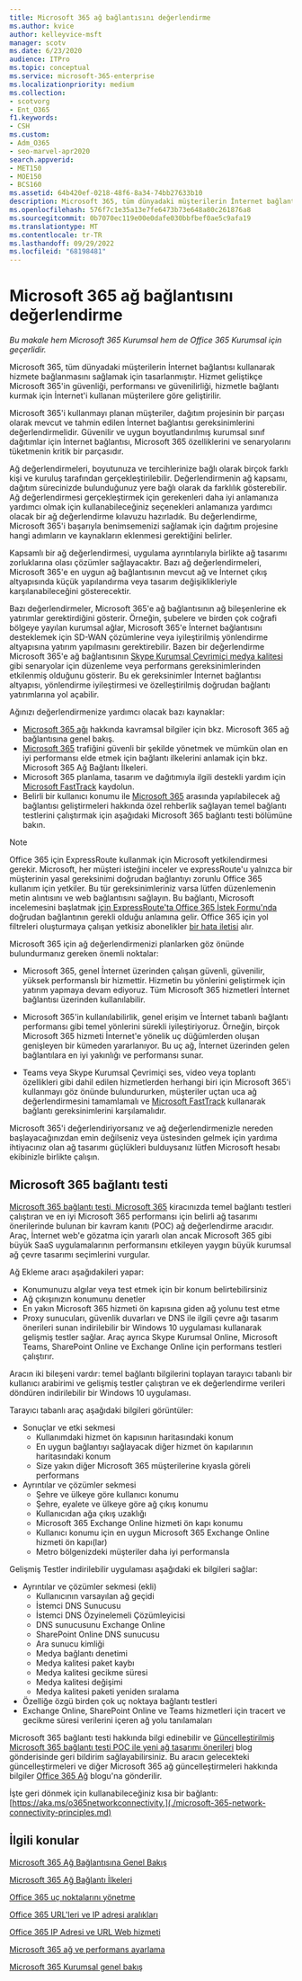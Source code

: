 ```yaml
---
title: Microsoft 365 ağ bağlantısını değerlendirme
ms.author: kvice
author: kelleyvice-msft
manager: scotv
ms.date: 6/23/2020
audience: ITPro
ms.topic: conceptual
ms.service: microsoft-365-enterprise
ms.localizationpriority: medium
ms.collection:
- scotvorg
- Ent_O365
f1.keywords:
- CSH
ms.custom:
- Adm_O365
- seo-marvel-apr2020
search.appverid:
- MET150
- MOE150
- BCS160
ms.assetid: 64b420ef-0218-48f6-8a34-74bb27633b10
description: Microsoft 365, tüm dünyadaki müşterilerin İnternet bağlantısı kullanarak hizmete bağlanmasını sağlamak için tasarlanmıştır. Hizmet geliştikçe Microsoft 365'in güvenliği, performansı ve güvenilirliği, hizmetle bağlantı kurmak için İnternet'i kullanan müşterilere göre geliştirilir.
ms.openlocfilehash: 576f7c1e35a13e7fe6473b73e648a80c261876a8
ms.sourcegitcommit: 0b7070ec119e00e0dafe030bbfbef0ae5c9afa19
ms.translationtype: MT
ms.contentlocale: tr-TR
ms.lasthandoff: 09/29/2022
ms.locfileid: "68198481"
---
```

# <a name="assessing-microsoft-365-network-connectivity"></a>Microsoft 365 ağ bağlantısını değerlendirme

*Bu makale hem Microsoft 365 Kurumsal hem de Office 365 Kurumsal için geçerlidir.*

Microsoft 365, tüm dünyadaki müşterilerin İnternet bağlantısı kullanarak hizmete bağlanmasını sağlamak için tasarlanmıştır. Hizmet geliştikçe Microsoft 365'in güvenliği, performansı ve güvenilirliği, hizmetle bağlantı kurmak için İnternet'i kullanan müşterilere göre geliştirilir.
  
Microsoft 365'i kullanmayı planan müşteriler, dağıtım projesinin bir parçası olarak mevcut ve tahmin edilen İnternet bağlantısı gereksinimlerini değerlendirmelidir. Güvenilir ve uygun boyutlandırılmış kurumsal sınıf dağıtımlar için İnternet bağlantısı, Microsoft 365 özelliklerini ve senaryolarını tüketmenin kritik bir parçasıdır.
  
Ağ değerlendirmeleri, boyutunuza ve tercihlerinize bağlı olarak birçok farklı kişi ve kuruluş tarafından gerçekleştirilebilir. Değerlendirmenin ağ kapsamı, dağıtım sürecinizde bulunduğunuz yere bağlı olarak da farklılık gösterebilir. Ağ değerlendirmesi gerçekleştirmek için gerekenleri daha iyi anlamanıza yardımcı olmak için kullanabileceğiniz seçenekleri anlamanıza yardımcı olacak bir ağ değerlendirme kılavuzu hazırladık. Bu değerlendirme, Microsoft 365'i başarıyla benimsemenizi sağlamak için dağıtım projesine hangi adımların ve kaynakların eklenmesi gerektiğini belirler.
  
Kapsamlı bir ağ değerlendirmesi, uygulama ayrıntılarıyla birlikte ağ tasarımı zorluklarına olası çözümler sağlayacaktır. Bazı ağ değerlendirmeleri, Microsoft 365'e en uygun ağ bağlantısının mevcut ağ ve İnternet çıkış altyapısında küçük yapılandırma veya tasarım değişiklikleriyle karşılanabileceğini gösterecektir.

Bazı değerlendirmeler, Microsoft 365'e ağ bağlantısının ağ bileşenlerine ek yatırımlar gerektirdiğini gösterir. Örneğin, şubelere ve birden çok coğrafi bölgeye yayılan kurumsal ağlar, Microsoft 365'e İnternet bağlantısını desteklemek için SD-WAN çözümlerine veya iyileştirilmiş yönlendirme altyapısına yatırım yapılmasını gerektirebilir. Bazen bir değerlendirme Microsoft 365'e ağ bağlantısının [Skype Kurumsal Çevrimiçi medya kalitesi](https://support.office.com/article/Media-Quality-and-Network-Connectivity-Performance-in-Skype-for-Business-Online-5fe3e01b-34cf-44e0-b897-b0b2a83f0917) gibi senaryolar için düzenleme veya performans gereksinimlerinden etkilenmiş olduğunu gösterir. Bu ek gereksinimler İnternet bağlantısı altyapısı, yönlendirme iyileştirmesi ve özelleştirilmiş doğrudan bağlantı yatırımlarına yol açabilir.

Ağınızı değerlendirmenize yardımcı olacak bazı kaynaklar:

- [Microsoft 365 ağı](microsoft-365-networking-overview.md) hakkında kavramsal bilgiler için bkz. Microsoft 365 ağ bağlantısına genel bakış.
- [Microsoft 365](./microsoft-365-network-connectivity-principles.md) trafiğini güvenli bir şekilde yönetmek ve mümkün olan en iyi performansı elde etmek için bağlantı ilkelerini anlamak için bkz. Microsoft 365 Ağ Bağlantı İlkeleri.
- Microsoft 365 planlama, tasarım ve dağıtımıyla ilgili destekli yardım için [Microsoft FastTrack](https://www.microsoft.com/fasttrack) kaydolun. 
- Belirli bir kullanıcı konumu ile [Microsoft 365](assessing-network-connectivity.md#the-microsoft-365-connectivity-test) arasında yapılabilecek ağ bağlantısı geliştirmeleri hakkında özel rehberlik sağlayan temel bağlantı testlerini çalıştırmak için aşağıdaki Microsoft 365 bağlantı testi bölümüne bakın.

> [!NOTE]
> Office 365 için ExpressRoute kullanmak için Microsoft yetkilendirmesi gerekir. Microsoft, her müşteri isteğini inceler ve expressRoute'u yalnızca bir müşterinin yasal gereksinimi doğrudan bağlantıyı zorunlu Office 365 kullanım için yetkiler. Bu tür gereksinimleriniz varsa lütfen düzenlemenin metin alıntısını ve web bağlantısını sağlayın. Bu bağlantı, Microsoft incelemesini başlatmak [için ExpressRoute'ta Office 365 İstek Formu'nda](https://aka.ms/O365ERReview) doğrudan bağlantının gerekli olduğu anlamına gelir. Office 365 için yol filtreleri oluşturmaya çalışan yetkisiz abonelikler [bir hata iletisi](https://support.microsoft.com/kb/3181709) alır.
  
Microsoft 365 için ağ değerlendirmenizi planlarken göz önünde bulundurmanız gereken önemli noktalar:
  
- Microsoft 365, genel İnternet üzerinden çalışan güvenli, güvenilir, yüksek performanslı bir hizmettir. Hizmetin bu yönlerini geliştirmek için yatırım yapmaya devam ediyoruz. Tüm Microsoft 365 hizmetleri İnternet bağlantısı üzerinden kullanılabilir.

- Microsoft 365'in kullanılabilirlik, genel erişim ve İnternet tabanlı bağlantı performansı gibi temel yönlerini sürekli iyileştiriyoruz. Örneğin, birçok Microsoft 365 hizmeti İnternet'e yönelik uç düğümlerden oluşan genişleyen bir kümeden yararlanıyor. Bu uç ağ, İnternet üzerinden gelen bağlantılara en iyi yakınlığı ve performansı sunar.

- Teams veya Skype Kurumsal Çevrimiçi ses, video veya toplantı özellikleri gibi dahil edilen hizmetlerden herhangi biri için Microsoft 365'i kullanmayı göz önünde bulundururken, müşteriler uçtan uca ağ değerlendirmesini tamamlamalı ve [Microsoft FastTrack](https://www.microsoft.com/fasttrack) kullanarak bağlantı gereksinimlerini karşılamalıdır.

Microsoft 365'i değerlendiriyorsanız ve ağ değerlendirmenizle nereden başlayacağınızdan emin değilseniz veya üstesinden gelmek için yardıma ihtiyacınız olan ağ tasarımı güçlükleri bulduysanız lütfen Microsoft hesabı ekibinizle birlikte çalışın.

## <a name="the-microsoft-365-connectivity-test"></a>Microsoft 365 bağlantı testi

[Microsoft 365 bağlantı testi, Microsoft 365](https://aka.ms/netonboard) kiracınızda temel bağlantı testleri çalıştıran ve en iyi Microsoft 365 performansı için belirli ağ tasarımı önerilerinde bulunan bir kavram kanıtı (POC) ağ değerlendirme aracıdır. Araç, İnternet web'e gözatma için yararlı olan ancak Microsoft 365 gibi büyük SaaS uygulamalarının performansını etkileyen yaygın büyük kurumsal ağ çevre tasarımı seçimlerini vurgular.

Ağ Ekleme aracı aşağıdakileri yapar:

- Konumunuzu algılar veya test etmek için bir konum belirtebilirsiniz
- Ağ çıkışınızın konumunu denetler
- En yakın Microsoft 365 hizmeti ön kapısına giden ağ yolunu test etme
- Proxy sunucuları, güvenlik duvarları ve DNS ile ilgili çevre ağı tasarım önerileri sunan indirilebilir bir Windows 10 uygulaması kullanarak gelişmiş testler sağlar. Araç ayrıca Skype Kurumsal Online, Microsoft Teams, SharePoint Online ve Exchange Online için performans testleri çalıştırır.

Aracın iki bileşeni vardır: temel bağlantı bilgilerini toplayan tarayıcı tabanlı bir kullanıcı arabirimi ve gelişmiş testler çalıştıran ve ek değerlendirme verileri döndüren indirilebilir bir Windows 10 uygulaması.

Tarayıcı tabanlı araç aşağıdaki bilgileri görüntüler:

- Sonuçlar ve etki sekmesi
  - Kullanımdaki hizmet ön kapısının haritasındaki konum
  - En uygun bağlantıyı sağlayacak diğer hizmet ön kapılarının haritasındaki konum
  - Size yakın diğer Microsoft 365 müşterilerine kıyasla göreli performans
- Ayrıntılar ve çözümler sekmesi
  - Şehre ve ülkeye göre kullanıcı konumu
  - Şehre, eyalete ve ülkeye göre ağ çıkış konumu
  - Kullanıcıdan ağa çıkış uzaklığı
  - Microsoft 365 Exchange Online hizmeti ön kapı konumu
  - Kullanıcı konumu için en uygun Microsoft 365 Exchange Online hizmeti ön kapı(lar)
  - Metro bölgenizdeki müşteriler daha iyi performansla

Gelişmiş Testler indirilebilir uygulaması aşağıdaki ek bilgileri sağlar:

- Ayrıntılar ve çözümler sekmesi (ekli)
  - Kullanıcının varsayılan ağ geçidi
  - İstemci DNS Sunucusu
  - İstemci DNS Özyinelemeli Çözümleyicisi
  - DNS sunucusunu Exchange Online
  - SharePoint Online DNS sunucusu
  - Ara sunucu kimliği
  - Medya bağlantı denetimi
  - Medya kalitesi paket kaybı
  - Medya kalitesi gecikme süresi
  - Medya kalitesi değişimi
  - Medya kalitesi paketi yeniden sıralama
- Özelliğe özgü birden çok uç noktaya bağlantı testleri
- Exchange Online, SharePoint Online ve Teams hizmetleri için tracert ve gecikme süresi verilerini içeren ağ yolu tanılamaları

Microsoft 365 bağlantı testi hakkında bilgi edinebilir ve [Güncelleştirilmiş Microsoft 365 bağlantı testi POC ile yeni ağ tasarımı önerileri](https://techcommunity.microsoft.com/t5/Office-365-Networking/Updated-Office-365-Network-Onboarding-Tool-POC-with-new-network/m-p/711130#M130) blog gönderisinde geri bildirim sağlayabilirsiniz. Bu aracın gelecekteki güncelleştirmeleri ve diğer Microsoft 365 ağ güncelleştirmeleri hakkında bilgiler [Office 365 Ağ](https://techcommunity.microsoft.com/t5/Office-365-Networking/bd-p/Office365Networking) blogu'na gönderilir.
  
İşte geri dönmek için kullanabileceğiniz kısa bir bağlantı: [https://aka.ms/o365networkconnectivity.](./microsoft-365-network-connectivity-principles.md)
  
## <a name="related-topics"></a>İlgili konular

[Microsoft 365 Ağ Bağlantısına Genel Bakış](microsoft-365-networking-overview.md)

[Microsoft 365 Ağ Bağlantı İlkeleri](./microsoft-365-network-connectivity-principles.md)

[Office 365 uç noktalarını yönetme](managing-office-365-endpoints.md)

[Office 365 URL'leri ve IP adresi aralıkları](urls-and-ip-address-ranges.md)

[Office 365 IP Adresi ve URL Web hizmeti](microsoft-365-ip-web-service.md)

[Microsoft 365 ağ ve performans ayarlama](network-planning-and-performance.md)

[Microsoft 365 Kurumsal genel bakış](microsoft-365-overview.md)